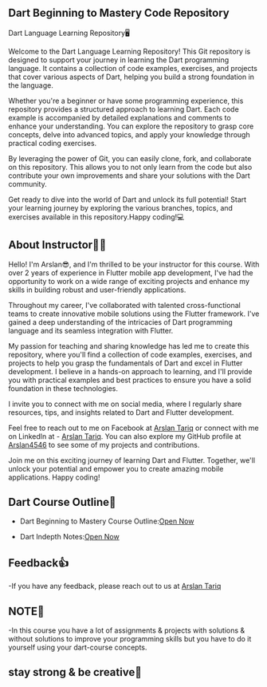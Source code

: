
## Dart Beginning to Mastery Code Repository


Dart Language Learning Repository🖥️

Welcome to the Dart Language Learning Repository! This Git repository is designed to support your journey in learning the Dart programming language. It contains a collection of code examples, exercises, and projects that cover various aspects of Dart, helping you build a strong foundation in the language.

Whether you're a beginner or have some programming experience, this repository provides a structured approach to learning Dart. Each code example is accompanied by detailed explanations and comments to enhance your understanding. You can explore the repository to grasp core concepts, delve into advanced topics, and apply your knowledge through practical coding exercises.

By leveraging the power of Git, you can easily clone, fork, and collaborate on this repository. This allows you to not only learn from the code but also contribute your own improvements and share your solutions with the Dart community.

Get ready to dive into the world of Dart and unlock its full potential! Start your learning journey by exploring the various branches, topics, and exercises available in this repository.Happy coding!💻



## About Instructor👨‍🏫



Hello! I'm  Arslan😎, and I'm thrilled to be your instructor for this course. With over 2 years of experience in Flutter mobile app development, I've had the opportunity to work on a wide range of exciting projects and enhance my skills in building robust and user-friendly applications.

Throughout my career, I've collaborated with talented cross-functional teams to create innovative mobile solutions using the Flutter framework. I've gained a deep understanding of the intricacies of Dart programming language and its seamless integration with Flutter.

My passion for teaching and sharing knowledge has led me to create this repository, where you'll find a collection of code examples, exercises, and projects to help you grasp the fundamentals of Dart and excel in Flutter development. I believe in a hands-on approach to learning, and I'll provide you with practical examples and best practices to ensure you have a solid foundation in these technologies.

I invite you to connect with me on social media, where I regularly share resources, tips, and insights related to Dart and Flutter development. 

Feel free to reach out to me on  Facebook at [Arslan Tariq](https://www.facebook.com/Arslan4546) or connect with me on LinkedIn at - [Arslan Tariq](www.linkedin.com/in/arslan4546). You can also explore my GitHub profile at [Arslan4546](github.com/Arslan4546) to see some of my projects and contributions.

Join me on this exciting journey of learning Dart and Flutter. Together, we'll unlock your potential and empower you to create amazing mobile applications. Happy coding!


## Dart Course Outline📝


- Dart Beginning to Mastery Course Outline:[Open Now](https://docs.google.com/document/d/1qyXWSo0cAvOW-MlxBdbWVT5mk1sR5ij7x-HMfLFrjTg/edit?usp=sharing)

- Dart Indepth Notes:[Open Now](https://docs.google.com/document/d/12gLyIyeBmbOtrRvXoUxnf_-0zvyXFLRhoUSRpwC2DEY/edit?usp=sharing)




## Feedback👍


-If you have any feedback, please reach out to us at [Arslan Tariq](https://www.facebook.com/Arslan4546)


## NOTE📖


-In this course you have a lot of assignments & projects with solutions & without solutions to improve your programming skills but you have to do it yourself using your dart-course concepts. 


## stay strong & be creative🌟
